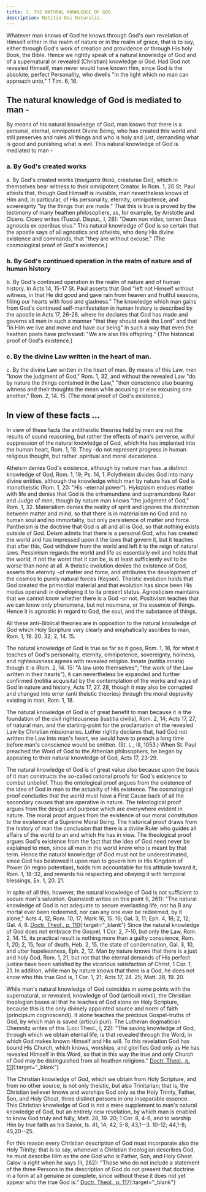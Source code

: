```yaml
---
title: 1. THE NATURAL KNOWLEDGE OF GOD.
description: Notitia Dei Naturalis.
---
```


Whatever man knows of God he knows through God's own revelation of Himself either in the realm of nature or in the realm of grace, that is to say, either through God's work of creation and providence or through His holy Book, the Bible. Hence we rightly speak of a natural knowledge of God and of a supernatural or revealed (Christian) knowledge oi God. Had God not revealed Himself, man never would have known Him, since God is the absolute, perfect Personality, who dwells "in the light which no man can approach unto," 1 Tim. 6, 16.

## The natural knowledge of God is mediated to man - 
By means of his natural knowledge of God, man knows that there is a personal, eternal, omnipotent Divine Being, who has created this world and still preserves and rules all things and who is holy and just, demanding what is good and punishing what is evil. This natural knowledge of God is mediated to man -

### a. By God's created works
a. By God's created works (ποιήματα θεοῦ, creaturae Dei), which in themselves bear witness to their omnipotent Creator. In Rom. 1, 20 St. Paul attests that, though God Himself is invisible, man nevertheless knows of Him and, in particular, of His personality, eternity, omnipotence, and sovereignty "by the things that are made." That this is true is proved by the testimony of many heathen philosophers, as, for example, by Aristotle and Cicero. Cicero writes (Tuscul. Disput., I, 28): "Deum non vides; tamen Deus agnoscis ex operibus eius." This natural knowledge of God is so certain that the apostle says of all agnostics and atheists, who deny His divine existence and commands, that "they are without excuse." (The cosmological proof of God's existence.)

### b. By God's continued operation in the realm of nature and of human history
b. By God's continued operation in the realm of nature and of human history. In Acts 14, 15-17 St. Paul asserts that God "left not Himself without witness, in that He did good and gave rain from heaven and fruitful seasons, filling our hearts with food and gladness." The knowledge which man gains from God's continued self-manifestation in human history is described by the apostle in Acts 17, 26-28, where he declares that God has made and governs all men in such a manner "that they should seek the Lord" and that "in Him we live and move and have our being" in such a way that even the heathen poets have professed: "We are also His offspring." (The historical proof of God's existence.)

### c. By the divine Law written in the heart of man.
c. By the divine Law written in the heart of man. By means of this Law, men "know the judgment of God," Rom. 1, 32, and without the revealed Law "do by nature the things contained in the Law," "their conscience also bearing witness and their thoughts the mean while accusing or else excusing one another," Rom. 2, 14. 15. (The moral proof of God's existence.)

## In view of these facts ...
In view of these facts the antitheistic theories held by men are not the results of sound reasoning, but rather the effects of man's perverse, wilful suppression of the natural knowledge of God, which He has implanted into the human heart, Rom. 1, 18. They -do not represent progress in human religious thought, but rather .spiritual and moral decadence.

Atheism denies God's existence, although by nature man has .a distinct knowledge of God, Rom. 1, 19; Ps. 14, 1. Polytheism divides God into many divine entities, although the knowledge which man by nature has of God is monotheistic (Rom. 1, 20: "His -eternal power"). Hylozoism endues matter with life and denies that God is the erlramundane and supramundane Ruler and Judge of men, though by nature man knows "the judgment of God," Rom. 1, 32. Materialism denies the reality of spirit and ignores the distinction between matter and mind, so that there is in materialism no God and no human soul and no immortality, but only persistence of matter and force. Pantheism is the doctrine that God is all and all is God, so that nothing exists outside of God. Deism admits that there is a personal God, who has created the world and has impressed upon it the laws that govern it, but it teaches that after this, God withdrew from the world and left it to the reign of natural laws. Pessimism regards the world and life as essentially evil and holds that the world, if not the worst that it can be, is at least sufficiently evil to be worse than none at all. A theistic evolution denies the existence of God, asserts the eternity -of matter and force, and attributes the development of the cosmos to purely natural forces (Keyser). Theistic evolution holds that God created the primordial material and that evolution has since been His modus operandi in developing it to ita present status. Agnosticism maintains that we cannot know whether there is a God -or not. Positivism teaches that we can know only phenomena, but not noumena, or the essence of things. Hence it is agnostic in regard to God, the soul, and the substance of things.

All these anti-Biblical theories are in opposition to the natural knowledge of God which Holy Scripture very clearly and emphatically ascribes to man, Rom. 1, 19. 20. 32; 2, 14. 15.

The natural knowledge of God is true as far as it goes, Rom. 1, 18, for what it teaches of God's personality, eternity, omnipotence, sovereignty, holiness, and righteousness agrees with revealed religion. Innate (notitia innata) though it is (Rom. 2, 14. 15: "A law unto themselves"; "the work of the Law written in their hearts"), it can nevertheless be expanded and further confirmed (notitia acquisita) by the contemplation of the works and ways of God in nature and history, Acts 17, 27. 28, though it may also be corrupted and changed into error (anti theistic theories) through the moral depravity existing in man, Rom. 1, 18.

The natural knowledge of God is of great benefit to man because it is the foundation of the civil righteousness (iustitia civilis), Rom. 2, 14; Acts 17, 27, of natural man, and the starting-point for the proclamation of the revealed Law by Christian missionaries. Luther rightly declares that, had God not written the Law into man's heart, we would have to preach a long time before man's conscience would be smitten. (St. L., III, 1053.) When St. Paul preached the Word of God to the Athenian philosophers, he began by appealing to their natural knowledge of God, Acts 17, 23-29.

The natural knowledge of God is of great value also because upon the basis of it man constructs the so-called rational proofs for God's existence to combat unbelief. Thus the ontological proof argues from the existence of the idea of God in man to the actuality of His existence. The cosmological proof concludes that the world must have a First Cause back of all the secondary causes that are operative in nature. The teleological proof argues from the design and purpose which are everywhere evident in nature. The moral proof argues from the existence of our moral constitution to the existence of a Supreme Moral Being. The historical proof draws from the history of man the conclusion that there is a divine Ruler who guides all affairs of the world to an end which He has in view. The theological proof argues God's existence from the fact that the idea of God need never be explained to men, since all men in the world know who is meant by that term. Hence the natural knowledge of God must not be underestimated, since God has bestowed it upon man to govern him in His Kingdom of Power (in regno potentiae), holds him accountable for his attitude toward it, Rom. 1, 18-32, and rewards his respecting and obeying it with temporal blessings, Ex. 1, 20. 21.

In spite of all this, however, the natural knowledge of God is not sufficient to secure man's salvation. Quenstedt writes on this point (I, 261): "The natural knowledge of God is not adequate to secure everlasting life, nor ha.B any mortal ever been redeemed, nor can any one ever be redeemed, by it alone," Acts 4, 12; Rom. 10, 17; Mark 16, 15. 16; Gal. 3, 11; Eph. 4, 18; 2, 12; Gal. 4, 8. [Doctr. Theol., p. 110](https://archive.org/details/doctrinaltheolog00schmuoft/page/n117/mode/2up){:target="_blank"} Since the natural knowledge of God does not embrace the Gospel, 1 Cor. 2, 7-10, but only the Law, Rom. 2, 14. 15, its practical result is nothing more than a guilty conscience, Rom. 1, 20; 2, 15, fear of death, Heb. 2, 15, the state of condemnation, Gal. 3, 10, and utter hopelessness, Eph. 2, 12. Man by nature knows that there is a just and holy God, Rom. 1, 21, but not that the eternal demands of His perfect justice have been satisfied by the vicarious satisfaction of Christ, 1 Cor. 1, 21. In addition, while man by nature knows that there is a God, he does not know who this true God is, 1 Cor. 1, 21; Acts 17, 24. 25; Matt. 28, 19. 20.

While man's natural knowledge of God coincides in some points with the supernatural, or revealed, knowledge of God (articuli mixti), the Christian theologian bases all that he teaches of God alone on Holy Scripture, because this is the only divinely appointed source and norm of faith (principium cognoscendi). It alone teaches the precious Gospel-truths of God, by which man is saved (articuli puri). The Lutheran dogmatician Chemnitz writes of this (Loci Theol., I, 22): "The saving knowledge of God, through which we obtain eternal life, is that revealed through the Word, in which God makes known Himself and His will. To this revelation God has bound His Church, which knows, worships, and glorifies God only as He has revealed Himself in this Word, so that in this way the true and only Church of God may be distinguished from all heathen religions." [Doctr. Theol., p. 111](https://archive.org/details/doctrinaltheolog00schmuoft/page/n117/mode/2up){:target="_blank"}

The Christian knowledge of God, which we obtain from Holy Scripture, and from no other source, is not only theistic, but also Trinitarian; that is, the Christian believer knows and worships God only as the Holy Trinity, Father, Son, and Holy Ghost, three distinct persons in one inseparable essence. This Christian knowledge of God is not a mere supplement to man's natural knowledge of God, but an entirely new revelation, by which man is enabled to know God truly and fully, Matt. 28, 19. 20; 1 Cor. 8, 4-6, and to worship Him by true faith as his Savior, Is. 41, 14; 42, 5-8; 43,1--3. 10-12; 44,1-8; 45,20--25.

For this reason every Christian description of God must incorporate also the Holy Trinity; that is to say, whenever a Christian theologian describes God, he must describe Him as the one God who is Father, Son, and Holy Ghost. Calov is right when he says (II, 282): "Those who do not include a statement of the three Persons in the description of God do not present that doctrine in a form at all genuine or complete, since without these it does not yet appear who the true God is." [Doctr. Theol., p. 117](https://archive.org/details/doctrinaltheolog00schmuoft/page/n123/mode/2up){:target="_blank"}